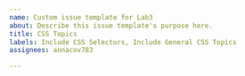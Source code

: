 ```yaml
---
name: Custom issue template for Lab3
about: Describe this issue template's purpose here.
title: CSS Topics
labels: Include CSS Selectors, Include General CSS Topics
assignees: annacov783

---
```



